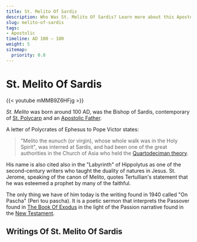 ```yaml
---
title: St. Melito Of Sardis
description: Who Was St. Melito Of Sardis? Learn more about this Apostolic Father from the second century and listen or read his writings here.
slug: melito-of-sardis
tags:
- Apostolic
timeline: AD 100 – 180
weight: 5
sitemap:
  priority: 0.8
---
```

# St. Melito Of Sardis

{{< youtube mMMB9Z6HFjg >}}

*St. Melito* was born around 100 AD, was the Bishop of Sardis, contemporary of [St. Polycarp](/apostolic-fathers/polycarp-of-smyrna/) and an [Apostolic Father](/apostolic-fathers/). 

A letter of Polycrates of Ephesus to Pope Victor states:

> "Melito the eunuch (or virgin), whose whole walk was in the Holy Spirit", was interred at Sardis, and had been one of the great authorities in the Church of Asia who held the [Quartodeciman theory](https://en.wikipedia.org/wiki/Quartodecimanism). 

His name is also cited also in the "Labyrinth" of Hippolytus as one of the second-century writers who taught the duality of natures in Jesus. St. Jerome, speaking of the canon of Melito, quotes Tertullian's statement that he was esteemed a prophet by many of the faithful.

The only thing we have of him today is the writing found in 1940 called "On Pascha" (Peri tou pascha). It is a poetic sermon that interprets the Passover found in [The Book Of Exodus](/bible/exodus/) in the light of the Passion narrative found in the [New Testament](/tags/new-testament/). 

## Writings Of St. Melito Of Sardis